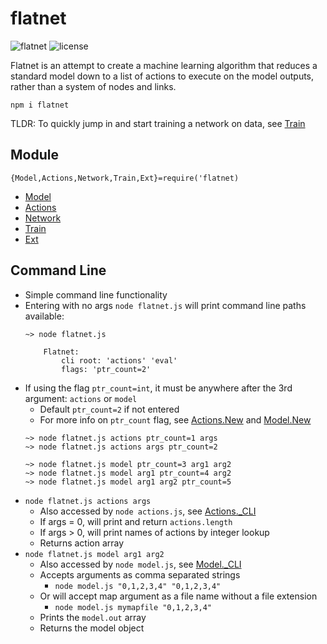 <!--
——————————————————————————————————————————————————————————————————
Copyright [2022] [Robert Medeiros]

Licensed under the Apache License, Version 2.0 (the "License");
you may not use this file except in compliance with the License.
You may obtain a copy of the License at

    http://www.apache.org/licenses/LICENSE-2.0

Unless required by applicable law or agreed to in writing, software
distributed under the License is distributed on an "AS IS" BASIS,
WITHOUT WARRANTIES OR CONDITIONS OF ANY KIND, either express or implied.
See the License for the specific language governing permissions and
limitations under the License.
——————————————————————————————————————————————————————————————————
SDG.JN
-->

# flatnet

![flatnet](https://img.shields.io/badge/flatnet-v2.1.0-orange)
![license](https://img.shields.io/npm/l/flatnet)

Flatnet is an attempt to create a machine learning algorithm that reduces a standard model down to a list of actions to execute on the model outputs, rather than a system of nodes and links.

`npm i flatnet`

TLDR: To quickly jump in and start training a network on data, see [Train](train/readme.md)

## Module

`{Model,Actions,Network,Train,Ext}=require('flatnet)`

- [Model](model/readme.md#model)
- [Actions](actions/readme.md#actions)
- [Network](network/readme.md#network)
- [Train](train/readme.md#train)
- [Ext](ext/readme.md#ext)

## Command Line

- Simple command line functionality
- Entering with no args `node flatnet.js` will print command line paths available:
    ```
    ~> node flatnet.js

        Flatnet:
            cli root: 'actions' 'eval'
            flags: 'ptr_count=2'
    ```
- If using the flag `ptr_count=int`, it must be anywhere after the 3rd argument: `actions` or `model`
    - Default `ptr_count=2` if not entered
    - For more info on `ptr_count` flag, see [Actions.New](actions/README.md#new) and [Model.New](model/README.md#new)
    ```
    ~> node flatnet.js actions ptr_count=1 args
    ~> node flatnet.js actions args ptr_count=2

    ~> node flatnet.js model ptr_count=3 arg1 arg2
    ~> node flatnet.js model arg1 ptr_count=4 arg2
    ~> node flatnet.js model arg1 arg2 ptr_count=5
    ```
- `node flatnet.js actions args`
    - Also accessed by `node actions.js`, see [Actions._CLI](actions/README.md#_cli)
    - If args = 0, will print and return `actions.length`
    - If args > 0, will print names of actions by integer lookup
    - Returns action array
- `node flatnet.js model arg1 arg2`
    - Also accessed by `node model.js`, see [Model._CLI](model/README.md#_cli)
	- Accepts arguments as comma separated strings
	    - `node model.js "0,1,2,3,4" "0,1,2,3,4"`
	- Or will accept map argument as a file name without a file extension
	    - `node model.js mymapfile "0,1,2,3,4"`
    - Prints the `model.out` array
    - Returns the model object